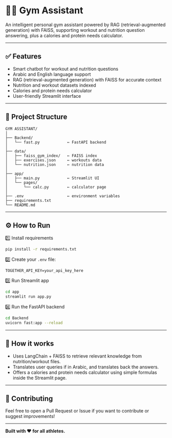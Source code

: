
# 🏋️‍♂️ Gym Assistant

An intelligent personal gym assistant powered by RAG (retrieval-augmented generation) with FAISS, supporting workout and nutrition question answering, plus a calories and protein needs calculator.

---

## ✅ Features

- Smart chatbot for workout and nutrition questions  
- Arabic and English language support  
- RAG (retrieval-augmented generation) with FAISS for accurate context  
- Nutrition and workout datasets indexed  
- Calories and protein needs calculator  
- User-friendly Streamlit interface

---

## 📁 Project Structure

```
GYM ASSISTANT/
│
├── Backend/
│   └── fast.py            ← FastAPI backend
│
├── data/
│   ├── faiss_gym_index/   ← FAISS index
│   ├── exercises.json     ← workouts data
│   └── nutrition.json     ← nutrition data
│
├── app/
│   ├── main.py            ← Streamlit UI
│   └── pages/
│       └── calc.py        ← calculator page
│
├── .env                   ← environment variables
├── requirements.txt
└── README.md
```

---

## ⚙️ How to Run

1️⃣ Install requirements

```bash
pip install -r requirements.txt
```

2️⃣ Create your `.env` file:

```env
TOGETHER_API_KEY=your_api_key_here
```

3️⃣ Run Streamlit app

```bash
cd app
streamlit run app.py
```

4️⃣ Run the FastAPI backend

```bash
cd Backend
uvicorn fast:app --reload
```

---

## 🚀 How it works

- Uses LangChain + FAISS to retrieve relevant knowledge from nutrition/workout files.  
- Translates user queries if in Arabic, and translates back the answers.  
- Offers a calories and protein needs calculator using simple formulas inside the Streamlit page.

---

## 🙌 Contributing

Feel free to open a Pull Request or Issue if you want to contribute or suggest improvements!  

---

**Built with ❤️ for all athletes.**
